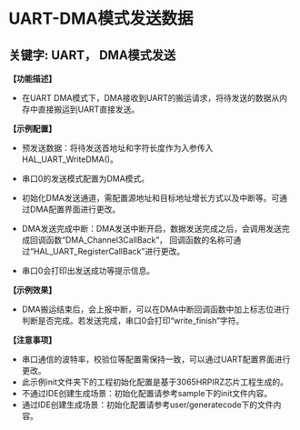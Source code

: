 # UART-DMA模式发送数据
## 关键字: UART， DMA模式发送

**【功能描述】**
+ 在UART DMA模式下，DMA接收到UART的搬运请求，将待发送的数据从内存中直接搬运到UART直接发送。

**【示例配置】**
+ 预发送数据：将待发送首地址和字符长度作为入参传入HAL_UART_WriteDMA()。

+ 串口0的发送模式配置为DMA模式。

+ 初始化DMA发送通道，需配置源地址和目标地址增长方式以及中断等。可通过DMA配置界面进行更改。

+ DMA发送完成中断：DMA发送中断开启，数据发送完成之后，会调用发送完成回调函数“DMA_Channel3CallBack”， 回调函数的名称可通过“HAL_UART_RegisterCallBack”进行更改。

+ 串口0会打印出发送成功等提示信息。

**【示例效果】**
+ DMA搬运结束后，会上报中断，可以在DMA中断回调函数中加上标志位进行判断是否完成。若发送完成，串口0会打印“write_finish”字符。

**【注意事项】**
+ 串口通信的波特率，校验位等配置需保持一致，可以通过UART配置界面进行更改。
+ 此示例init文件夹下的工程初始化配置是基于3065HRPIRZ芯片工程生成的。
+ 不通过IDE创建生成场景：初始化配置请参考sample下的init文件内容。
+ 通过IDE创建生成场景：初始化配置请参考user/generatecode下的文件内容。